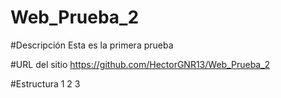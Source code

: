 # Web_Prueba_2

#Descripción
Esta es la primera prueba

#URL del sitio
https://github.com/HectorGNR13/Web_Prueba_2

#Estructura
1
2
3

